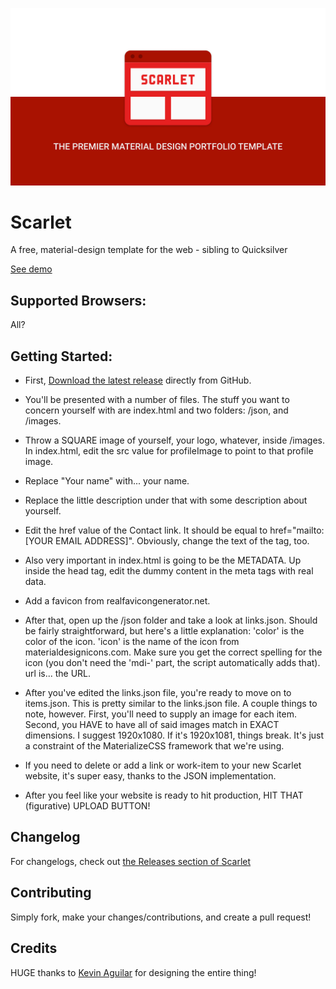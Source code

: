 ![Scarlet](banner.jpg)
# Scarlet
A free, material-design template for the web - sibling to Quicksilver

[See demo](https://jacksonhayes.xyz/scarlet)

## Supported Browsers:
All?

## Getting Started:
- First, [Download the latest release](https://github.com/jacksonhvisuals/scarlet/releases/latest) directly from GitHub.

- You'll be presented with a number of files. The stuff you want to concern yourself with are index.html and two folders: /json, and /images.

- Throw a SQUARE image of yourself, your logo, whatever, inside /images. In index.html, edit the src value for profileImage to point to that profile image.

- Replace "Your name" with... your name.
- Replace the little description under that with some description about yourself.

- Edit the href value of the Contact link. It should be equal to href="mailto:[YOUR EMAIL ADDRESS]". Obviously, change the text of the tag, too.

- Also very important in index.html is going to be the METADATA. Up inside the head tag, edit the dummy content in the meta tags with real data.

- Add a favicon from realfavicongenerator.net.

- After that, open up the /json folder and take a look at links.json. Should be fairly straightforward, but here's a little explanation: 'color' is the color of the icon. 'icon' is the name of the icon from materialdesignicons.com. Make sure you get the correct spelling for the icon (you don't need the 'mdi-' part, the script automatically adds that). url is... the URL.

- After you've edited the links.json file, you're ready to move on to items.json. This is pretty similar to the links.json file. A couple things to note, however. First, you'll need to supply an image for each item. Second, you HAVE to have all of said images match in EXACT dimensions. I suggest 1920x1080. If it's 1920x1081, things break. It's just a constraint of the MaterializeCSS framework that we're using.

- If you need to delete or add a link or work-item to your new Scarlet website, it's super easy, thanks to the JSON implementation.

- After you feel like your website is ready to hit production, HIT THAT (figurative) UPLOAD BUTTON!


## Changelog
For changelogs, check out [the Releases section of Scarlet](https://github.com/jacksonhvisuals/scarlet/releases)

## Contributing
Simply fork, make your changes/contributions, and create a pull request!

## Credits
HUGE thanks to [Kevin Aguilar](http://kevaguilar.com/) for designing the entire thing!
